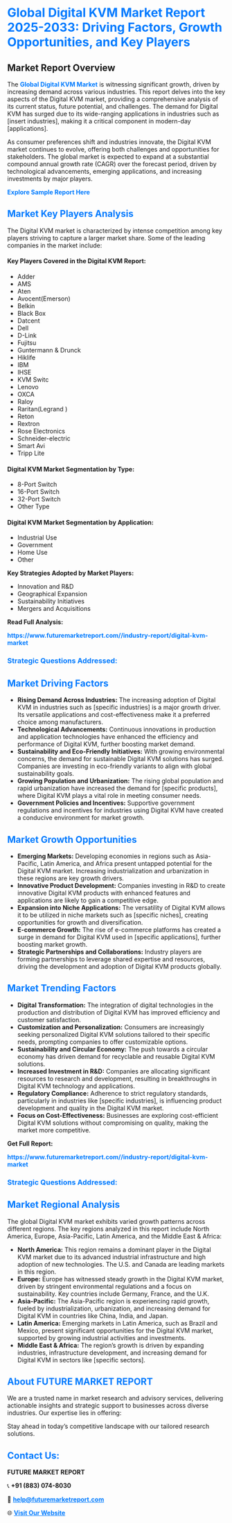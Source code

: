 <h1 style="color: #007BFF;">Global Digital KVM Market Report 2025-2033: Driving Factors, Growth Opportunities, and Key Players</h1>

<section id="overview">
<h2>Market Report Overview</h2>
<p>The <a href="https://www.futuremarketreport.com//industry-report/digital-kvm-market" style="color: #007BFF; text-decoration: none;"><strong>Global Digital KVM Market</strong></a> is witnessing significant growth, driven by increasing demand across various industries. This report delves into the key aspects of the Digital KVM market, providing a comprehensive analysis of its current status, future potential, and challenges. The demand for Digital KVM has surged due to its wide-ranging applications in industries such as [insert industries], making it a critical component in modern-day [applications].</p>
<p>As consumer preferences shift and industries innovate, the Digital KVM market continues to evolve, offering both challenges and opportunities for stakeholders. The global market is expected to expand at a substantial compound annual growth rate (CAGR) over the forecast period, driven by technological advancements, emerging applications, and increasing investments by major players.</p>
</section>

<section id="overview">
<p><a href="https://www.futuremarketreport.com//request-sample/reportId=52232" style="color: #007BFF; text-decoration: none;"><strong>Explore Sample Report Here</strong></a></p>
</section>

<section id="key-players">
<h2 style="color: #007BFF;">Market Key Players Analysis</h2>
<p>The Digital KVM market is characterized by intense competition among key players striving to capture a larger market share. Some of the leading companies in the market include:</p>
<h4>Key Players Covered in the Digital KVM Report:</h4>
<ul><li>Adder</li><li>AMS</li><li>Aten</li><li>Avocent(Emerson)</li><li>Belkin</li><li>Black Box</li><li>Datcent</li><li>Dell</li><li>D-Link</li><li>Fujitsu</li><li>Guntermann &amp; Drunck</li><li>Hiklife</li><li>IBM</li><li>IHSE</li><li>KVM Switc</li><li>Lenovo</li><li>OXCA</li><li>Raloy</li><li>Raritan(Legrand )</li><li>Reton</li><li>Rextron</li><li>Rose Electronics</li><li>Schneider-electric</li><li>Smart Avi</li><li>Tripp Lite</li></ul>
<h4>Digital KVM Market Segmentation by Type:</h4>
<ul><li>8-Port Switch</li><li>16-Port Switch</li><li>32-Port Switch</li><li>Other Type</li></ul>

<h4>Digital KVM Market Segmentation by Application:</h4>
<ul><li>Industrial Use</li><li>Government</li><li>Home Use</li><li>Other</li></ul>
<p><strong>Key Strategies Adopted by Market Players:</strong></p>
<ul>
<li>Innovation and R&D</li>
<li>Geographical Expansion</li>
<li>Sustainability Initiatives</li>
<li>Mergers and Acquisitions</li>
</ul>
</section>

<section>
<p><strong>Read Full Analysis: </strong></p><a href="https://www.futuremarketreport.com//industry-report/digital-kvm-market" style="color: #007BFF; text-decoration: none;"><strong>https://www.futuremarketreport.com//industry-report/digital-kvm-market</strong></a>
<h3 style="color: #007BFF;">Strategic Questions Addressed:</h3>
</section>

<section id="driving-factors">
<h2 style="color: #007BFF;">Market Driving Factors</h2>
<ul>
<li><strong>Rising Demand Across Industries:</strong> The increasing adoption of Digital KVM in industries such as [specific industries] is a major growth driver. Its versatile applications and cost-effectiveness make it a preferred choice among manufacturers.</li>
<li><strong>Technological Advancements:</strong> Continuous innovations in production and application technologies have enhanced the efficiency and performance of Digital KVM, further boosting market demand.</li>
<li><strong>Sustainability and Eco-Friendly Initiatives:</strong> With growing environmental concerns, the demand for sustainable Digital KVM solutions has surged. Companies are investing in eco-friendly variants to align with global sustainability goals.</li>
<li><strong>Growing Population and Urbanization:</strong> The rising global population and rapid urbanization have increased the demand for [specific products], where Digital KVM plays a vital role in meeting consumer needs.</li>
<li><strong>Government Policies and Incentives:</strong> Supportive government regulations and incentives for industries using Digital KVM have created a conducive environment for market growth.</li>
</ul>
</section>

<section id="growth-opportunities">
<h2 style="color: #007BFF;">Market Growth Opportunities</h2>
<ul>
<li><strong>Emerging Markets:</strong> Developing economies in regions such as Asia-Pacific, Latin America, and Africa present untapped potential for the Digital KVM market. Increasing industrialization and urbanization in these regions are key growth drivers.</li>
<li><strong>Innovative Product Development:</strong> Companies investing in R&D to create innovative Digital KVM products with enhanced features and applications are likely to gain a competitive edge.</li>
<li><strong>Expansion into Niche Applications:</strong> The versatility of Digital KVM allows it to be utilized in niche markets such as [specific niches], creating opportunities for growth and diversification.</li>
<li><strong>E-commerce Growth:</strong> The rise of e-commerce platforms has created a surge in demand for Digital KVM used in [specific applications], further boosting market growth.</li>
<li><strong>Strategic Partnerships and Collaborations:</strong> Industry players are forming partnerships to leverage shared expertise and resources, driving the development and adoption of Digital KVM products globally.</li>
</ul>
</section>

<section id="trending-factors">
<h2 style="color: #007BFF;">Market Trending Factors</h2>
<ul>
<li><strong>Digital Transformation:</strong> The integration of digital technologies in the production and distribution of Digital KVM has improved efficiency and customer satisfaction.</li>
<li><strong>Customization and Personalization:</strong> Consumers are increasingly seeking personalized Digital KVM solutions tailored to their specific needs, prompting companies to offer customizable options.</li>
<li><strong>Sustainability and Circular Economy:</strong> The push towards a circular economy has driven demand for recyclable and reusable Digital KVM solutions.</li>
<li><strong>Increased Investment in R&D:</strong> Companies are allocating significant resources to research and development, resulting in breakthroughs in Digital KVM technology and applications.</li>
<li><strong>Regulatory Compliance:</strong> Adherence to strict regulatory standards, particularly in industries like [specific industries], is influencing product development and quality in the Digital KVM market.</li>
<li><strong>Focus on Cost-Effectiveness:</strong> Businesses are exploring cost-efficient Digital KVM solutions without compromising on quality, making the market more competitive.</li>
</ul>
</section>

<section>
<p><strong>Get Full Report: </strong></p><a href="https://www.futuremarketreport.com//industry-report/digital-kvm-market" style="color: #007BFF; text-decoration: none;"><strong>https://www.futuremarketreport.com//industry-report/digital-kvm-market</strong></a>
<h3 style="color: #007BFF;">Strategic Questions Addressed:</h3>
</section>


<section id="regional-analysis">
<h2 style="color: #007BFF;">Market Regional Analysis</h2>
<p>The global Digital KVM market exhibits varied growth patterns across different regions. The key regions analyzed in this report include North America, Europe, Asia-Pacific, Latin America, and the Middle East & Africa:</p>
<ul>
<li><strong>North America:</strong> This region remains a dominant player in the Digital KVM market due to its advanced industrial infrastructure and high adoption of new technologies. The U.S. and Canada are leading markets in this region.</li>
<li><strong>Europe:</strong> Europe has witnessed steady growth in the Digital KVM market, driven by stringent environmental regulations and a focus on sustainability. Key countries include Germany, France, and the U.K.</li>
<li><strong>Asia-Pacific:</strong> The Asia-Pacific region is experiencing rapid growth, fueled by industrialization, urbanization, and increasing demand for Digital KVM in countries like China, India, and Japan.</li>
<li><strong>Latin America:</strong> Emerging markets in Latin America, such as Brazil and Mexico, present significant opportunities for the Digital KVM market, supported by growing industrial activities and investments.</li>
<li><strong>Middle East & Africa:</strong> The region’s growth is driven by expanding industries, infrastructure development, and increasing demand for Digital KVM in sectors like [specific sectors].</li>
</ul>
</section>

<footer>
<h2 style="color: #007BFF;">About FUTURE MARKET REPORT</h2>
<p>We are a trusted name in market research and advisory services, delivering actionable insights and strategic support to businesses across diverse industries. Our expertise lies in offering:</p>

<p>Stay ahead in today’s competitive landscape with our tailored research solutions.</p>

<h2 style="color: #007BFF;">Contact Us:</h2>
<p><strong>FUTURE MARKET REPORT</strong></p>
<p>📞 <strong>+91 (883) 074-8030</strong></p>
<p>📧 <strong><a href="mailto:help@futuremarketreport.com" style="color: #007BFF;">help@futuremarketreport.com</a></strong></p>
<p>🌐 <strong><a href="https://www.futuremarketreport.com/" style="color: #007BFF;">Visit Our Website</a></strong></p>
</footer>